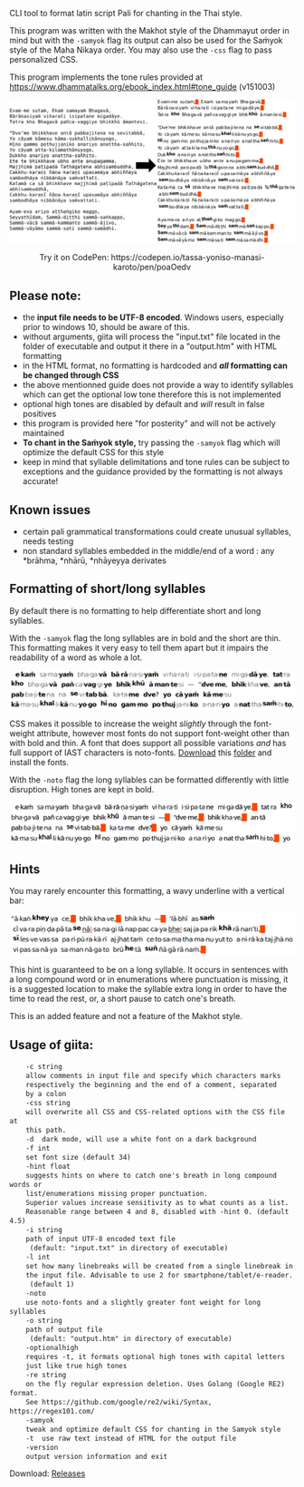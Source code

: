 CLI tool to format latin script Pali for chanting in the Thai style.

This program was written with the Makhot style of the Dhammayut order in mind but with the `-samyok` flag its output can also be used for the Saṁyok style of the Maha Nikaya order. You may also use the `-css` flag to pass personalized CSS.

This program implements the tone rules provided at https://www.dhammatalks.org/ebook_index.html#tone_guide (v151003)

<img src="https://github.com/tassa-yoniso-manasi-karoto/giita/blob/main/pic/img.webp">
<p align="center">Try it on CodePen: https://codepen.io/tassa-yoniso-manasi-karoto/pen/poaOedv</p>

## Please note:
- the **input file needs to be UTF-8 encoded**. Windows users, especially prior to windows 10, should be aware of this.
- without arguments, giita will process the "input.txt" file located in the folder of executable and output it there in a "output.htm" with HTML formatting
- in the HTML format, no formatting is hardcoded and **_all_ formatting can be changed through CSS**
- the above mentionned guide does not provide a way to identify syllables which can get the optional low tone therefore this is not implemented
- optional high tones are disabled by default and *will* result in false positives
- this program is provided here "for posterity" and will not be actively maintained
- **To chant in the Saṁyok style,** try passing the `-samyok` flag which will optimize the default CSS for this style
- keep in mind that syllable delimitations and tone rules can be subject to exceptions and the guidance provided by the formatting is not always accurate!

## Known issues
- certain pali grammatical transformations could create unusual syllables, needs testing
- non standard syllables embedded in the middle/end of a word : any \*brāhma, \*nhārū, \*nhāyeyya derivates

## Formatting of short/long syllables
By default there is no formatting to help differentiate short and long syllables.

With the `-samyok` flag the long syllables are in bold and the short are thin. This formatting makes it very easy to tell them apart but it impairs the readability of a word as whole a lot.

<img src="https://github.com/tassa-yoniso-manasi-karoto/giita/blob/main/pic/samyok.webp">

CSS makes it possible to increase the weight *slightly* through the font-weight attribute, however most fonts do not support font-weight other than with bold and thin.
A font that does support all possible variations *and* has full support of IAST characters is noto-fonts. [Download](https://download-directory.github.io/) this [folder](https://github.com/notofonts/noto-fonts/tree/main/hinted/ttf/NotoSans) and install the fonts.

With the `-noto` flag the long syllables can be formatted differently with little disruption. High tones are kept in bold.

<img src="https://github.com/tassa-yoniso-manasi-karoto/giita/blob/main/pic/notomedium.webp">

## Hints

You may rarely encounter this formatting, a wavy underline with a vertical bar:

<img src="https://github.com/tassa-yoniso-manasi-karoto/giita/blob/main/pic/hints.webp">

This hint is guaranteed to be on a long syllable. It occurs in sentences with a long compound word or in enumerations where punctuation is missing, it is a suggested location to make the syllable extra long in order to have the time to read the rest, or, a short pause to catch one's breath.

This is an added feature and not a feature of the Makhot style.


## Usage of giita:

        -c string
    	allow comments in input file and specify which characters marks
    	respectively the beginning and the end of a comment, separated
    	by a colon
        -css string
    	will overwrite all CSS and CSS-related options with the CSS file at
    	this path.
        -d	dark mode, will use a white font on a dark background
        -f int
    	set font size (default 34)
        -hint float
    	suggests hints on where to catch one's breath in long compound words or
    	list/enumerations missing proper punctuation.
    	Superior values increase sensitivity as to what counts as a list.
    	Reasonable range between 4 and 8, disabled with -hint 0. (default 4.5)
        -i string
    	path of input UTF-8 encoded text file
    	 (default: "input.txt" in directory of executable)
        -l int
    	set how many linebreaks will be created from a single linebreak in
    	the input file. Advisable to use 2 for smartphone/tablet/e-reader.
    	 (default 1)
        -noto
    	use noto-fonts and a slightly greater font weight for long syllables
        -o string
    	path of output file
    	 (default: "output.htm" in directory of executable)
        -optionalhigh
    	requires -t, it formats optional high tones with capital letters
    	just like true high tones
        -re string
    	on the fly regular expression deletion. Uses Golang (Google RE2) format.
    	See https://github.com/google/re2/wiki/Syntax, https://regex101.com/
        -samyok
    	tweak and optimize default CSS for chanting in the Samyok style
        -t	use raw text instead of HTML for the output file
        -version
    	output version information and exit


Download: [Releases](https://github.com/tassa-yoniso-manasi-karoto/giita/releases)
